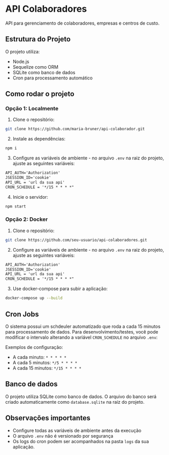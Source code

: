 # API Colaboradores

API para gerenciamento de colaboradores, empresas e centros de custo.

## Estrutura do Projeto

O projeto utiliza:
- Node.js
- Sequelize como ORM
- SQLite como banco de dados
- Cron para processamento automático

## Como rodar o projeto

### Opção 1: Localmente

1. Clone o repositório:
```bash
git clone https://github.com/maria-bruner/api-colaborador.git
```


2. Instale as dependências:
```markdown:README.md
npm i
```


3. Configure as variáveis de ambiente - no arquivo `.env` na raiz do projeto, ajuste as seguintes variáveis:

```markdown:README.md
API_AUTH='Authorization'
JSESSION_ID='cookie'
API_URL = 'url da sua api'
CRON_SCHEDULE = '*/15 * * * *"  
```

4. Inicie o servidor:
```bash
npm start
```

### Opção 2: Docker

1. Clone o repositório:
```bash
git clone https://github.com/seu-usuario/api-colaboradores.git
```

2. Configure as variáveis de ambiente - no arquivo `.env` na raiz do projeto, ajuste as seguintes variáveis:

```markdown:README.md
API_AUTH='Authorization'
JSESSION_ID='cookie'
API_URL = 'url da sua api'
CRON_SCHEDULE = '*/15 * * * *"  
```

3. Use docker-compose para subir a aplicação:
```bash
docker-compose up --build
```

## Cron Jobs

O sistema possui um schdeuler automatizado que roda a cada 15 minutos para processamento de dados. Para desenvolvimento/testes, você pode modificar o intervalo alterando a variável `CRON_SCHEDULE` no arquivo `.env`:

Exemplos de configuração:
- A cada minuto: `* * * * *`
- A cada 5 minutos: `*/5 * * * *`
- A cada 15 minutos: `*/15 * * * *`

## Banco de dados

O projeto utiliza SQLite como banco de dados. O arquivo do banco será criado automaticamente como `database.sqlite` na raiz do projeto.

## Observações importantes

- Configure todas as variáveis de ambiente antes da execução
- O arquivo `.env` não é versionado por segurança
- Os logs do cron podem ser acompanhados na pasta `logs` da sua aplicação.